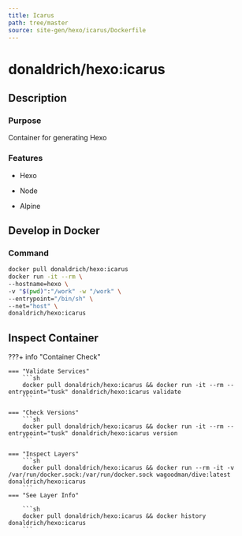 ```yaml
---
title: Icarus
path: tree/master
source: site-gen/hexo/icarus/Dockerfile
---
```


# donaldrich/hexo:icarus

## Description

### Purpose

Container for generating Hexo

### Features

- Hexo

- Node

- Alpine

## Develop in Docker

### Command

```sh
docker pull donaldrich/hexo:icarus
docker run -it --rm \
--hostname=hexo \
-v "$(pwd)":"/work" -w "/work" \
--entrypoint="/bin/sh" \
--net="host" \
donaldrich/hexo:icarus
```

## Inspect Container

???+ info "Container Check"

    === "Validate Services"
        ```sh
        docker pull donaldrich/hexo:icarus && docker run -it --rm --entrypoint="tusk" donaldrich/hexo:icarus validate
        ```

    === "Check Versions"
        ```sh
        docker pull donaldrich/hexo:icarus && docker run -it --rm --entrypoint="tusk" donaldrich/hexo:icarus version
        ```

    === "Inspect Layers"
        ```sh
        docker pull donaldrich/hexo:icarus && docker run --rm -it -v /var/run/docker.sock:/var/run/docker.sock wagoodman/dive:latest donaldrich/hexo:icarus
        ```
    === "See Layer Info"

        ```sh
        docker pull donaldrich/hexo:icarus && docker history donaldrich/hexo:icarus
        ```
